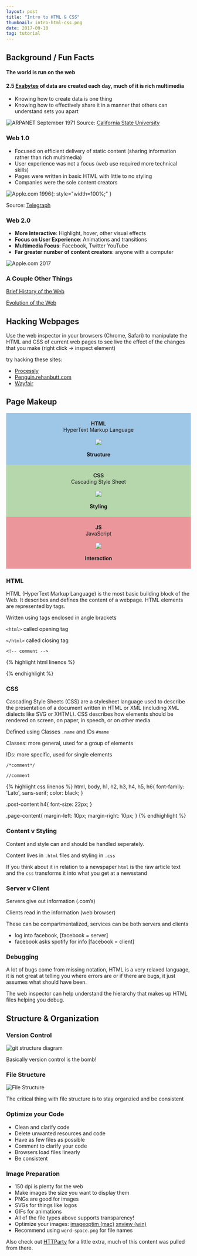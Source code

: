 ```yaml
---
layout: post
title: "Intro to HTML & CSS"
thumbnail: intro-html-css.png
date: 2017-09-10
tag: tutorial
---
```


## Background / Fun Facts

#### The world is run on the web
#### 2.5 [Exabytes](https://en.wikipedia.org/wiki/Exabyte) of data are created each day, much of it is rich multimedia
* Knowing how to create data is one thing
* Knowing how to effectively share it in a manner that others can understand sets you apart


![ARPANET September 1971](/assets/img/intro-html-css/arpanet.png)
Source: [California State University](http://som.csudh.edu/fac/lpress/history/arpamaps/f8sep1971.jpg)


### Web 1.0

* Focused on efficient delivery of static content (sharing information rather than rich multimedia)
* User experience was not a focus (web use required more technical skills)
* Pages were written in basic HTML with little to no styling
* Companies were the sole content creators

![Apple.com 1996](/assets/img/intro-html-css/apple.jpg){: style="width=100%;" }

Source: [Telegraph](http://www.telegraph.co.uk/technology/6125914/How-20-popular-websites-looked-when-they-launched.html)

### Web 2.0

* **More Interactive**: Highlight, hover, other visual effects
* **Focus on User Experience**: Animations and transitions
* **Multimedia Focus**: Facebook, Twitter YouTube
* **Far greater number of content creators**: anyone with a computer

![Apple.com 2017](/assets/img/intro-html-css/apple-today.png)

### A Couple Other Things
[Brief History of the Web](https://webdesign.tutsplus.com/articles/a-brief-history-of-the-world-wide-web--webdesign-8710)

[Evolution of the Web](http://www.evolutionoftheweb.com)

## Hacking Webpages

Use the web inspector in your browsers (Chrome, Safari) to manipulate the HTML and CSS of current web pages to see live the effect of the changes that you make
(right click → inspect element)

try hacking these sites:
* [Processly](https://processly.io)
* [Penguin.rehanbutt.com](http://penguin.rehanbutt.com)
* [Wayfair](https://www.wayfair.com)

## Page Makeup

<div class="row">
  <div class="small-12 medium-4 column" style="background-color: #9EC6E6; padding: 20px; text-align: center;">
    <strong>HTML</strong> <br>
    HyperText Markup Language
    <br><br>
    <img src="/assets/img/intro-html-css/structure.png">
    <br><br>
    <strong>Structure</strong>
  </div>
  <div class="small-12 medium-4 column" style="background-color: #B5D7AB; padding: 20px; text-align: center;">
    <strong>CSS</strong> <br>
    Cascading Style Sheet
    <br><br>
    <img src="/assets/img/intro-html-css/style.png">
    <br><br>
    <strong>Styling</strong>
  </div>
  <div class="small-12 medium-4 column" style="background-color: #EB969A; padding: 20px; text-align: center;">
    <strong>JS</strong> <br>
    JavaScript
    <br><br>
    <img src="/assets/img/intro-html-css/interaction.gif">
    <br><br>
    <strong>Interaction</strong>
  </div>
</div>

### HTML
HTML (HyperText Markup Language) is the most basic building block of the Web.
It describes and defines the content of a webpage. HTML elements are represented by tags.

Written using tags enclosed in angle brackets

`<html>` called opening tag

`</html>` called closing tag

`<!-- comment -->`

{% highlight html linenos %}
<!doctype html> <!-- instruction to the browser about what version of HTML the page is written in.-->
<html>
  <head> <!-- title,scripts, styles, meta information, and more. -->
    <meta charset="UTF-8">
    <title>Sample</title>
  </head>

  <body>
  <!-- Content of the Body -->
  </body>
</html>
{% endhighlight %}


### CSS

Cascading Style Sheets (CSS) are a stylesheet language used to describe the presentation of a document written in HTML or XML (including XML dialects like SVG or XHTML). CSS describes how elements should be rendered on screen, on paper, in speech, or on other media.

Defined using Classes `.name` and IDs `#name`

Classes: more general, used for a group of elements

IDs: more specific, used for single elements

`/*comment*/`

`//comment`

{% highlight css linenos %}
  html, body, h1, h2, h3, h4, h5, h6{
    font-family: 'Lato', sans-serif;
    color: black;
  }

  .post-content h4{
    font-size: 22px;
  }

  .page-content{
    margin-left: 10px;
    margin-right: 10px;
  }
{% endhighlight %}

### Content v Styling
Content and style can and should be handled seperately.

Content lives in `.html` files and styling in `.css`

If you think about it in relation to a newspaper `html` is the raw article text and the `css` transforms it into what you get at a newsstand

### Server v Client

Servers give out information (.com’s)

Clients read in the information (web browser)

These can be compartmentalized, services can be both servers and clients

* log into facebook, [facebook = server]
* facebook asks spotify for info [facebook = client]


### Debugging

A lot of bugs come from missing notation, HTML is a very relaxed language, it is not great at telling you where errors are or if there are bugs, it just assumes what should have been.

The web inspector can help understand the hierarchy that makes up HTML files helping you debug.



## Structure & Organization

### Version Control

![git structure diagram](/assets/img/intro-html-css/git.svg)

Basically version control is the bomb!


### File Structure

![File Structure](/assets/img/intro-html-css/file-structure.svg)

The critical thing with file structure is to stay organzied and be consistent


### Optimize your Code

* Clean and clarify code
* Delete unwanted resources and code
* Have as few files as possible
* Comment to clarify your code
* Browsers load files linearly
* Be consistent

### Image Preparation

* 150 dpi is plenty for the web
* Make images the size you want to display them
* PNGs are good for images
* SVGs for things like logos
* GIFs for animations
* All of the file types above supports transparency!
* Optimize your images: [imageoptim (mac)](https://imageoptim.com/mac) [xnview (win)](http://www.xnview.com/en/)
* Recommend using `word-space.png` for file names


Also check out [HTTParty](https://dzgn.io/works/httparty.html) for a little extra, much of this content was pulled from there.
